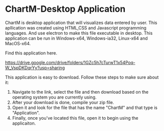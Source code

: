 # ChartM-Desktop Application
ChartM is desktop application that will visualizes data entered by user. This apllication was created using HTML,CSS and Javascript programming languages. And use electron to make this file executable in desktop. This application can be run in Windows-x64, Windows-ia32, Linux-x64 and MacOS-x64.

Find this application here.

https://drive.google.com/drive/folders/1GZc5h7cTurwT1x54Poq-W_VspDKDqrYy?usp=sharing

This application is easy to download. Follow these steps to make sure about it:

1. Navigate to the link, select the file and then download based on the operating system you are currently using.
2. After your download is done, compile your zip file.
3. Open it and look for the file that has the name "ChartM" and that type is "Application".
4. Finally, once you've located this file, open it to begin using the applicaiton.
